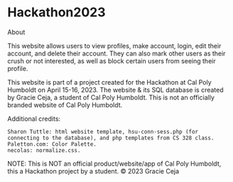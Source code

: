 # Hackathon2023


About

This website allows users to view profiles, make account, login, edit their account, and delete their account. They can also mark other users as their crush or not interested, as well as block certain users from seeing their profile.

This website is part of a project created for the Hackathon at Cal Poly Humboldt on April 15-16, 2023. The website & its SQL database is created by Gracie Ceja, a student of Cal Poly Humboldt. This is not an officially branded website of Cal Poly Humboldt.

Additional credits:

    Sharon Tuttle: html website template, hsu-conn-sess.php (for connecting to the database), and php templates from CS 328 class.
    Paletton.com: Color Palette.
    necolas: normalize.css.

NOTE: This is NOT an official product/website/app of Cal Poly Humboldt, this a Hackathon project by a student. © 2023 Gracie Ceja
